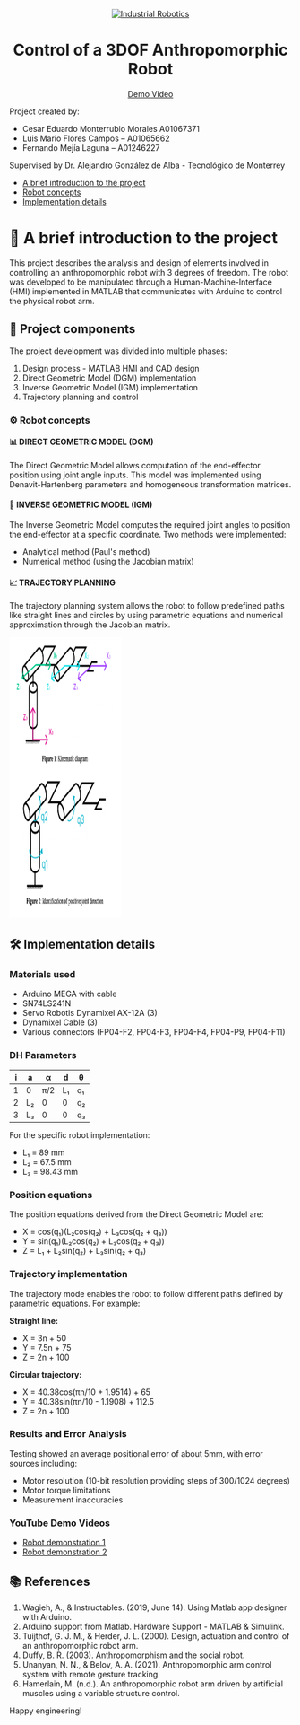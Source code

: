 <p align="center">
  <a href="https://static.platzi.com/media/achievements/badge-analista-negocios-rpa-bcfb39a9-8fc2-48ce-b3c8-d789beaf70e8.png" target="_blank">
    <img alt="Industrial Robotics" src="https://static.platzi.com/media/achievements/badge-analista-negocios-rpa-bcfb39a9-8fc2-48ce-b3c8-d789beaf70e8.png" width="60" />
  </a>
</p>
<h1 align="center">
  Control of a 3DOF Anthropomorphic Robot
</h1>
<p align="center">
  <a href="https://youtu.be/8o4RfsvxuKg" target="_blank">
    Demo Video
  </a>
</p>

Project created by:
- Cesar Eduardo Monterrubio Morales A01067371
- Luis Mario Flores Campos – A01065662
- Fernando Mejía Laguna – A01246227

Supervised by Dr. Alejandro González de Alba - Tecnológico de Monterrey

* [A brief introduction to the project](#-🤖-A-brief-introduction-to-the-project)
* [Robot concepts](#-Robot-concepts)
* [Implementation details](#-Implementation-details)

# 🤖 A brief introduction to the project

This project describes the analysis and design of elements involved in controlling an anthropomorphic robot with 3 degrees of freedom. The robot was developed to be manipulated through a Human-Machine-Interface (HMI) implemented in MATLAB that communicates with Arduino to control the physical robot arm.

## 🔧 Project components

The project development was divided into multiple phases:
1. Design process - MATLAB HMI and CAD design
2. Direct Geometric Model (DGM) implementation
3. Inverse Geometric Model (IGM) implementation
4. Trajectory planning and control

### ⚙️ Robot concepts

#### 📊 DIRECT GEOMETRIC MODEL (DGM)
The Direct Geometric Model allows computation of the end-effector position using joint angle inputs. This model was implemented using Denavit-Hartenberg parameters and homogeneous transformation matrices.

#### 🔄 INVERSE GEOMETRIC MODEL (IGM)
The Inverse Geometric Model computes the required joint angles to position the end-effector at a specific coordinate. Two methods were implemented:
- Analytical method (Paul's method)
- Numerical method (using the Jacobian matrix)

#### 📈 TRAJECTORY PLANNING
The trajectory planning system allows the robot to follow predefined paths like straight lines and circles by using parametric equations and numerical approximation through the Jacobian matrix.

 <img src="https://github.com/itsluismario/Control-of-a-3DOF-anthropomorphic-robot/blob/main/diagram-of-anthropomorphic-robot-arm.png" alt="Anthropomorphic robot arm" width="200" height="500">

## 🛠️ Implementation details

### Materials used
- Arduino MEGA with cable
- SN74LS241N 
- Servo Robotis Dynamixel AX-12A (3)
- Dynamixel Cable (3)
- Various connectors (FP04-F2, FP04-F3, FP04-F4, FP04-P9, FP04-F11)

### DH Parameters
| i | a | α | d | θ |
|---|---|---|---|---|
| 1 | 0 | π/2 | L₁ | q₁ |
| 2 | L₂ | 0 | 0 | q₂ |
| 3 | L₃ | 0 | 0 | q₃ |

For the specific robot implementation: 
- L₁ = 89 mm
- L₂ = 67.5 mm
- L₃ = 98.43 mm

### Position equations
The position equations derived from the Direct Geometric Model are:
- X = cos(q₁)(L₂cos(q₂) + L₃cos(q₂ + q₃))
- Y = sin(q₁)(L₂cos(q₂) + L₃cos(q₂ + q₃))
- Z = L₁ + L₂sin(q₂) + L₃sin(q₂ + q₃)

### Trajectory implementation
The trajectory mode enables the robot to follow different paths defined by parametric equations. For example:

**Straight line:**
- X = 3n + 50
- Y = 7.5n + 75
- Z = 2n + 100

**Circular trajectory:**
- X = 40.38cos(πn/10 + 1.9514) + 65
- Y = 40.38sin(πn/10 - 1.1908) + 112.5
- Z = 2n + 100

### Results and Error Analysis
Testing showed an average positional error of about 5mm, with error sources including:
- Motor resolution (10-bit resolution providing steps of 300/1024 degrees)
- Motor torque limitations
- Measurement inaccuracies

### YouTube Demo Videos
- [Robot demonstration 1](https://youtu.be/8o4RfsvxuKg)
- [Robot demonstration 2](https://youtu.be/DBADfP6y6vM)

## 📚 References

1. Wagieh, A., & Instructables. (2019, June 14). Using Matlab app designer with Arduino.
2. Arduino support from Matlab. Hardware Support - MATLAB & Simulink.
3. Tuijthof, G. J. M., & Herder, J. L. (2000). Design, actuation and control of an anthropomorphic robot arm.
4. Duffy, B. R. (2003). Anthropomorphism and the social robot.
5. Unanyan, N. N., & Belov, A. A. (2021). Anthropomorphic arm control system with remote gesture tracking.
6. Hamerlain, M. (n.d.). An anthropomorphic robot arm driven by artificial muscles using a variable structure control.

Happy engineering!
